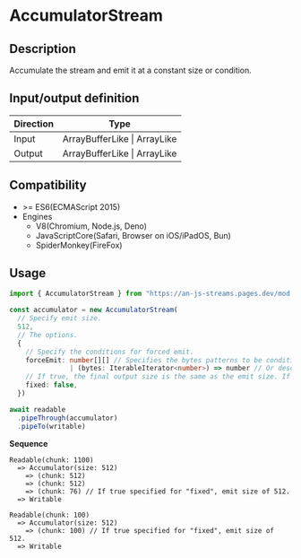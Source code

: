 # AccumulatorStream

## Description
Accumulate the stream and emit it at a constant size or condition.

## Input/output definition
|Direction|Type|
|-|-|
|Input|ArrayBufferLike \| ArrayLike<any>|
|Output|ArrayBufferLike \| ArrayLike<any>|

## Compatibility
* \>= ES6(ECMAScript 2015)
* Engines
  * V8(Chromium, Node.js, Deno)
  * JavaScriptCore(Safari, Browser on iOS/iPadOS, Bun)
  * SpiderMonkey(FireFox)

## Usage
```ts
import { AccumulatorStream } from "https://an-js-streams.pages.dev/mod.mjs"

const accumulator = new AccumulatorStream(
  // Specify emit size.
  512,
  // The options.
  {
    // Specify the conditions for forced emit.
    forceEmit: number[][] // Specifies the bytes patterns to be conditioned. For example, character codes.
               | (bytes: IterableIterator<number>) => number // Or describe the detailed processing. Returns the position to be divided.
    // If true, the final output size is the same as the emit size. If you specify false, the last output is the size that remains. The initial value is false. If specify "forceEmit" parameter, always false.
    fixed: false,
  })

await readable
  .pipeThrough(accumulator)
  .pipeTo(writable)
```
**Sequence**
```
Readable(chunk: 1100)
  => Accumulator(size: 512)
    => (chunk: 512)
    => (chunk: 512)
    => (chunk: 76) // If true specified for "fixed", emit size of 512.
  => Writable

Readable(chunk: 100)
  => Accumulator(size: 512)
    => (chunk: 100) // If true specified for "fixed", emit size of 512.
  => Writable
```